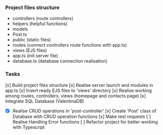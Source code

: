 ### Project files structure
 - controllers (route controllers)
 - helpers (helpful functions)
 - models
  - Post.ts
 - public (static files)
 - routes (connect controllers route functions with app.ts)
 - views (EJS files)
 - app.ts (init server file)
 - database.ts (database connection realisation)

### Tasks
 [x] Build project files structure
 [x] Realise server launch and modules in app.ts
 [x] Insert ready EJS files to 'views' directory
 [x] Realise working among routes, controllers, views (homepage and contacts page)
 [x] Integrate SQL Database (ValentinaDB)
  - [x] Realise CRUD operations in 'post-controller'
 [x] Create 'Post' class of Database with CRUD operation functions
 [x] Make test requests
 [ ] Realise Handling Error functions
 [ ] Refactor project for better working with Typescript
